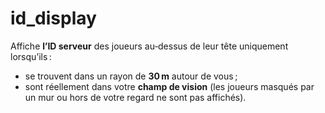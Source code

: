 # id_display

Affiche **l’ID serveur** des joueurs au‑dessus de leur tête uniquement lorsqu’ils :

* se trouvent dans un rayon de **30 m** autour de vous ;
* sont réellement dans votre **champ de vision** (les joueurs masqués par un mur ou hors de votre regard ne sont pas affichés).
